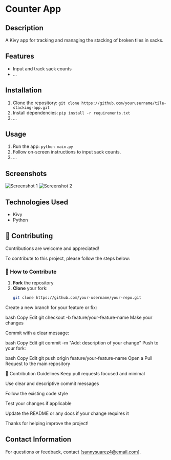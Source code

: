 # Counter App
 
## Description
A Kivy app for tracking and managing the stacking of broken tiles in sacks.

## Features
- Input and track sack counts
- ...

## Installation
1. Clone the repository: `git clone https://github.com/yourusername/tile-stacking-app.git`
2. Install dependencies: `pip install -r requirements.txt`
3. ...

## Usage
1. Run the app: `python main.py`
2. Follow on-screen instructions to input sack counts.
3. ...

## Screenshots
![Screenshot 1](screenshots/screenshot1.png)
![Screenshot 2](screenshots/screenshot2.png)

## Technologies Used
- Kivy
- Python

## 🤝 Contributing

Contributions are welcome and appreciated!

To contribute to this project, please follow the steps below:

### 🔧 How to Contribute

1. **Fork** the repository
2. **Clone** your fork:
   ```bash
   git clone https://github.com/your-username/your-repo.git
Create a new branch for your feature or fix:

bash
Copy
Edit
git checkout -b feature/your-feature-name
Make your changes

Commit with a clear message:

bash
Copy
Edit
git commit -m "Add: description of your change"
Push to your fork:

bash
Copy
Edit
git push origin feature/your-feature-name
Open a Pull Request to the main repository

📌 Contribution Guidelines
Keep pull requests focused and minimal

Use clear and descriptive commit messages

Follow the existing code style

Test your changes if applicable

Update the README or any docs if your change requires it

Thanks for helping improve the project!

## Contact Information
For questions or feedback, contact [sannysuarez4@email.com].




